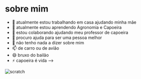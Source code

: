 # sobre mim

- 🔭 atualmente estou trabalhando em casa ajudando minha mãe
- 🌱 atualmente estou aprendendo Agronomia e Capoeira
- 👯 estou colaborando ajudando meu professor de capoeira
- 🤔 procuro ajuda para ser uma pessoa melhor
- 💬 não tenho nada a dizer sobre mim
- 📫 de carro ou de avião
- 😄 bruxo do bailão
- ⚡ capoeira é vida
-->



![scratch](https://img.shields.io/badge/Scratch-4D97FF?style=for-the-badge&logo=Scratch&logoColor=white)
